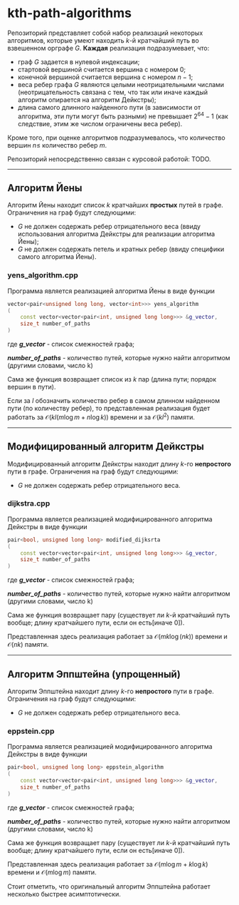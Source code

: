 # kth-path-algorithms
Репозиторий представляет собой набор реализаций некоторых алгоритмов, которые умеют находить $k$-й кратчайший путь во взвешенном орграфе $G$.
__Каждая__ реализация подразумевает, что:

- граф $G$ задается в нулевой индексации;
- стартовой вершиной считается вершина с номером $0$;
- конечной вершиной считается вершина с номером $n - 1$;
- веса ребер графа $G$ являются целыми неотрицательными числами (неотрицательность связана с тем, что так или иначе каждый алгоритм опирается на алгоритм Дейкстры);
- длина самого длинного найденного пути (в зависимости от алгоритма, эти пути могут быть разными) не превышает $2^64 - 1$ (как следствие, этим же числом ограничены веса ребер).

Кроме того, при оценке алгоритмов подразумевалось, что количество вершин $n \le$ количество ребер  $m$.

Репозиторий непосредственно связан с курсовой работой: TODO.
____
## Алгоритм Йены
Алгоритм Йены находит список $k$ кратчайших __простых__ путей в графе.
Ограничения на граф будут следующими:

- $G$ не должен содержать ребер отрицательного веса (ввиду использования алгоритма Дейкстры для реализации алгоритма Йены);
- $G$ не должен содержать петель и кратных ребер (ввиду специфики самого алгоритма Йены).


### yens_algorithm.cpp
Программа является реализацией алгоритма Йены в виде функции 
```c++ 
vector<pair<unsigned long long, vector<int>>> yens_algorithm
(
    const vector<vector<pair<int, unsigned long long>>> &g_vector, 
    size_t number_of_paths
)
```
где
___g_vector___ - список смежностей графа;

___number_of_paths___ - количество путей, которые нужно найти алгоритмом (другими словами, число k)

Сама же функция возвращает список из $k$ пар (длина пути; порядок вершин в пути).

Если за $l$ обозначить количество ребер в самом длинном найденном пути (по количеству ребер), то представленная реализация будет работать за $\mathcal{O}(kl(m \log m + n \log k))$ времени и за $\mathcal{O}(kl^2)$ памяти.
____

## Модифицированный алгоритм Дейкстры

Модифицированный алгоритм Дейкстры находит длину $k$-го __непростого__ пути в графе.
Ограничения на граф будут следующими:

- $G$ не должен содержать ребер отрицательного веса.

### dijkstra.cpp

Программа является реализацией модифицированного алгоритма Дейкстры в виде функции 
```c++ 
pair<bool, unsigned long long> modified_dijksrta
(
    const vector<vector<pair<int, unsigned long long>>> &g_vector, 
    size_t number_of_paths
)
```
где
___g_vector___ - список смежностей графа;

___number_of_paths___ - количество путей, которые нужно найти алгоритмом (другими словами, число k)

Сама же функция возвращает пару (существует ли $k$-й кратчайший путь вообще; длину кратчайшего пути, если он есть[иначе $0$]).

Представленная здесь реализация работает за $\mathcal{O}(mk \log (nk) )$ времени и $\mathcal{O}(nk)$ памяти.
____
## Алгоритм Эппштейна (упрощенный)

Алгоритм Эппштейна находит длину $k$-го __непростого__ пути в графе.
Ограничения на граф будут следующими:

- $G$ не должен содержать ребер отрицательного веса.

### eppstein.cpp

Программа является реализацией модифицированного алгоритма Дейкстры в виде функции 
```c++ 
pair<bool, unsigned long long> eppstein_algorithm
(
    const vector<vector<pair<int, unsigned long long>>> &g_vector, 
    size_t number_of_paths
)
```
где
___g_vector___ - список смежностей графа;

___number_of_paths___ - количество путей, которые нужно найти алгоритмом (другими словами, число k)

Сама же функция возвращает пару (существует ли $k$-й кратчайший путь вообще; длину кратчайшего пути, если он есть[иначе $0$]).

Представленная здесь реализация работает за $\mathcal{O}(m \log m + k \log k)$ времени и $\mathcal{O}(m \log m)$ памяти.

Стоит отметить, что оригинальный алгоритм Эппштейна работает несколько быстрее асимптотически.